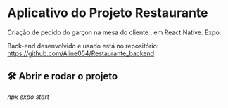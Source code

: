 
# Aplicativo do Projeto Restaurante 
 Criação de pedido do garçon na mesa do cliente , em React Native. Expo. 

Back-end desenvolvido e usado está no repositório:  https://github.com/Aline054/Restaurante_backend


## 🛠️ Abrir e rodar o projeto

*npx expo start*





